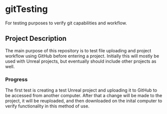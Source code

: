 # gitTesting
For testing purposes to verify git capabilities and workflow.

## Project Description
The main purpose of this repository is to test file uploading and project workflow using GitHub before entering a project. Initially this will mostly be used with Unreal projects, but eventually should include other projects as well.

### Progress
The first test is creating a test Unreal project and uploading it to GitHub to be accessed from another computer. After that a change will be made to the project, it will be reuploaded, and then downloaded on the inital computer to verify functionality in this method of use.
